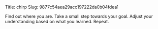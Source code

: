 Title: chirp
Slug: 9877c54aea29acc197222da0b04fdea1

Find out where you are. Take a small step towards your goal. Adjust your understanding based on what you learned. Repeat.
